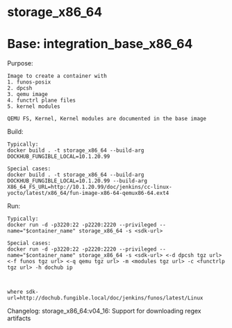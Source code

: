 # storage_x86_64
# Base: integration_base_x86_64

Purpose:
```
Image to create a container with
1. funos-posix
2. dpcsh
3. qemu image
4. functrl plane files
5. kernel modules

QEMU FS, Kernel, Kernel modules are documented in the base image
```

Build:
```
Typically:
docker build . -t storage_x86_64 --build-arg DOCKHUB_FUNGIBLE_LOCAL=10.1.20.99

Special cases:
docker build . -t storage_x86_64 --build-arg DOCKHUB_FUNGIBLE_LOCAL=10.1.20.99 --build-arg X86_64_FS_URL=http://10.1.20.99/doc/jenkins/cc-linux-yocto/latest/x86_64/fun-image-x86-64-qemux86-64.ext4
```

Run:
```
Typically:
docker run -d -p3220:22 -p2220:2220 --privileged --name="$container_name" storage_x86_64 -s <sdk-url>

Special cases:
docker run -d -p3220:22 -p2220:2220 --privileged --name="$container_name" storage_x86_64 -s <sdk-url> <-d dpcsh tgz url> <-f funos tgz url> <-q qemu tgz url> -m <modules tgz url> -c <functrlp tgz url> -h dochub ip



where sdk-url=http://dochub.fungible.local/doc/jenkins/funos/latest/Linux
```

Changelog:
storage_x86_64:v04_16: Support for downloading regex artifacts

